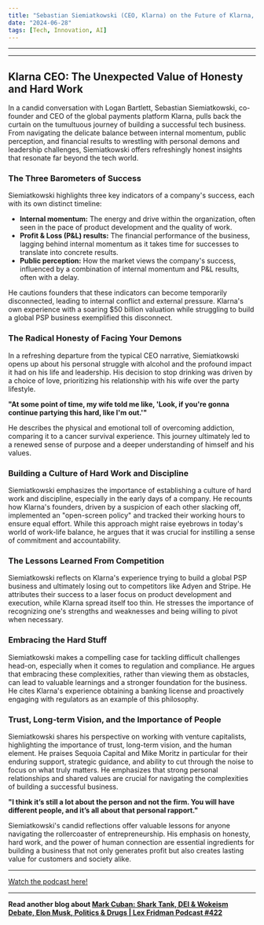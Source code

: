 ```yaml
---
title: "Sebastian Siemiatkowski (CEO, Klarna) on the Future of Klarna, Valuation Changes and AI in Finance"
date: "2024-06-28"
tags: [Tech, Innovation, AI]
---
```


---

---

## Klarna CEO: The Unexpected Value of Honesty and Hard Work

In a candid conversation with Logan Bartlett, Sebastian Siemiatkowski, co-founder and CEO of the global payments platform Klarna, pulls back the curtain on the tumultuous journey of building a successful tech business. From navigating the delicate balance between internal momentum, public perception, and financial results to wrestling with personal demons and leadership challenges, Siemiatkowski offers refreshingly honest insights that resonate far beyond the tech world.

### The Three Barometers of Success

Siemiatkowski highlights three key indicators of a company's success, each with its own distinct timeline:

- **Internal momentum:** The energy and drive within the organization, often seen in the pace of product development and the quality of work.
- **Profit & Loss (P&L) results:** The financial performance of the business, lagging behind internal momentum as it takes time for successes to translate into concrete results.
- **Public perception:** How the market views the company's success, influenced by a combination of internal momentum and P&L results, often with a delay.

He cautions founders that these indicators can become temporarily disconnected, leading to internal conflict and external pressure. Klarna's own experience with a soaring $50 billion valuation while struggling to build a global PSP business exemplified this disconnect.

### The Radical Honesty of Facing Your Demons

In a refreshing departure from the typical CEO narrative, Siemiatkowski opens up about his personal struggle with alcohol and the profound impact it had on his life and leadership. His decision to stop drinking was driven by a choice of love, prioritizing his relationship with his wife over the party lifestyle.

**"At some point of time, my wife told me like, 'Look, if you're gonna continue partying this hard, like I'm out.'"**

He describes the physical and emotional toll of overcoming addiction, comparing it to a cancer survival experience. This journey ultimately led to a renewed sense of purpose and a deeper understanding of himself and his values.

### Building a Culture of Hard Work and Discipline

Siemiatkowski emphasizes the importance of establishing a culture of hard work and discipline, especially in the early days of a company. He recounts how Klarna's founders, driven by a suspicion of each other slacking off, implemented an "open-screen policy" and tracked their working hours to ensure equal effort. While this approach might raise eyebrows in today's world of work-life balance, he argues that it was crucial for instilling a sense of commitment and accountability.

### The Lessons Learned From Competition

Siemiatkowski reflects on Klarna's experience trying to build a global PSP business and ultimately losing out to competitors like Adyen and Stripe. He attributes their success to a laser focus on product development and execution, while Klarna spread itself too thin. He stresses the importance of recognizing one's strengths and weaknesses and being willing to pivot when necessary.

### Embracing the Hard Stuff

Siemiatkowski makes a compelling case for tackling difficult challenges head-on, especially when it comes to regulation and compliance. He argues that embracing these complexities, rather than viewing them as obstacles, can lead to valuable learnings and a stronger foundation for the business. He cites Klarna's experience obtaining a banking license and proactively engaging with regulators as an example of this philosophy.

### Trust, Long-term Vision, and the Importance of People

Siemiatkowski shares his perspective on working with venture capitalists, highlighting the importance of trust, long-term vision, and the human element. He praises Sequoia Capital and Mike Moritz in particular for their enduring support, strategic guidance, and ability to cut through the noise to focus on what truly matters. He emphasizes that strong personal relationships and shared values are crucial for navigating the complexities of building a successful business.

**"I think it’s still a lot about the person and not the firm. You will have different people, and it’s all about that personal rapport."**

Siemiatkowski's candid reflections offer valuable lessons for anyone navigating the rollercoaster of entrepreneurship. His emphasis on honesty, hard work, and the power of human connection are essential ingredients for building a business that not only generates profit but also creates lasting value for customers and society alike.

---

<a href="https://youtube.com/watch?v=V81MT9B5irU" target="_blank">Watch the podcast here!</a>

---

**Read another blog about [Mark Cuban: Shark Tank, DEI & Wokeism Debate, Elon Musk, Politics & Drugs | Lex Fridman Podcast #422](./20240329-markcuban-lexfridman.md)**
